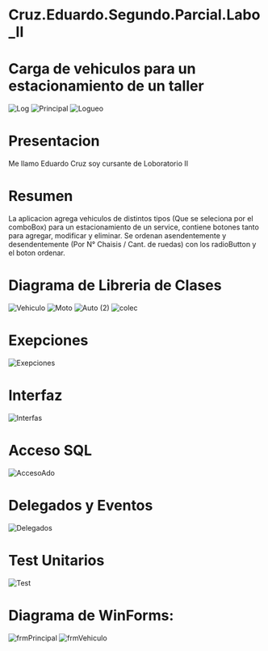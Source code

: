 # Cruz.Eduardo.Segundo.Parcial.Labo_II

# Carga de vehiculos para un estacionamiento de un taller

![Log](https://github.com/EduardoCruzfm/Cruz.Eduardo.Primer.Parcial.Labo_II/assets/114032061/538b3059-31bb-4b0e-9a80-86f5deb7913b)
![Principal](https://github.com/EduardoCruzfm/Cruz.Eduardo.Segundo.Parcial.Labo_II/assets/114032061/eab4fbed-2dd5-4da2-a76c-c9afd8ba6a2f)
![Logueo](https://github.com/EduardoCruzfm/Cruz.Eduardo.Primer.Parcial.Labo_II/assets/114032061/17019b9f-44af-4a4c-9de2-e5013258c0de)

# Presentacion
  Me llamo Eduardo Cruz soy cursante de Loboratorio II

# Resumen
  La aplicacion agrega vehiculos de distintos tipos (Que se seleciona por el comboBox) para un estacionamiento de un service,
  contiene botones tanto para agregar, modificar y eliminar. Se ordenan asendentemente y desendentemente (Por N° Chaisis / Cant. de ruedas)
  con los radioButton y el boton ordenar.

# Diagrama de Libreria de Clases
![Vehiculo](https://github.com/EduardoCruzfm/Cruz.Eduardo.Segundo.Parcial.Labo_II/assets/114032061/792b8e76-4b75-4f79-8e0c-72daa4872055)
![Moto](https://github.com/EduardoCruzfm/Cruz.Eduardo.Primer.Parcial.Labo_II/assets/114032061/b39c168d-c5e8-440b-b27b-bcbf4c1c934f)
![Auto (2)](https://github.com/EduardoCruzfm/Cruz.Eduardo.Primer.Parcial.Labo_II/assets/114032061/4a3c347b-ddfb-4613-a92c-3627ce784805)
![colec](https://github.com/EduardoCruzfm/Cruz.Eduardo.Primer.Parcial.Labo_II/assets/114032061/187bf892-c060-4924-8eb4-df365fbb97b9)

# Exepciones
![Exepciones](https://github.com/EduardoCruzfm/Cruz.Eduardo.Segundo.Parcial.Labo_II/assets/114032061/af790ba6-ccbe-4542-a17e-9580b9a7888c)
# Interfaz
![Interfas](https://github.com/EduardoCruzfm/Cruz.Eduardo.Segundo.Parcial.Labo_II/assets/114032061/76049d77-6681-40a3-a09b-8bd1d07c9df5)
# Acceso SQL
![AccesoAdo](https://github.com/EduardoCruzfm/Cruz.Eduardo.Segundo.Parcial.Labo_II/assets/114032061/eaacb7ae-2a36-4368-8b74-7a0aaaeea2de)
# Delegados y Eventos
![Delegados](https://github.com/EduardoCruzfm/Cruz.Eduardo.Segundo.Parcial.Labo_II/assets/114032061/def325e7-fda9-4540-8b14-3ac6b7c3fbea)
# Test Unitarios
![Test](https://github.com/EduardoCruzfm/Cruz.Eduardo.Segundo.Parcial.Labo_II/assets/114032061/cb1a3a91-6650-4829-b9b6-0045489da14b)


# Diagrama de WinForms:
![frmPrincipal](https://github.com/EduardoCruzfm/Cruz.Eduardo.Segundo.Parcial.Labo_II/assets/114032061/4f38042d-d395-4d99-8dc4-d6d6a951f645)
![frmVehiculo](https://github.com/EduardoCruzfm/Cruz.Eduardo.Segundo.Parcial.Labo_II/assets/114032061/620ac924-007f-467a-b0d1-be4e41a649d7)

